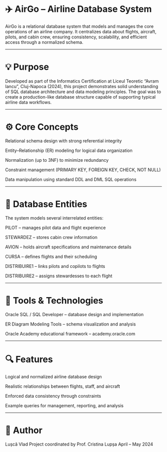
# ✈️ AirGo – Airline Database System

AirGo is a relational database system that models and manages the core operations of an airline company.
It centralizes data about flights, aircraft, pilots, and cabin crew, ensuring consistency, scalability, and efficient access through a normalized schema.


---

# 💡 Purpose

Developed as part of the Informatics Certification at Liceul Teoretic “Avram Iancu”, Cluj-Napoca (2024), this project demonstrates solid understanding of SQL database architecture and data modeling principles.
The goal was to create a production-like database structure capable of supporting typical airline data workflows.


---

# ⚙️ Core Concepts

Relational schema design with strong referential integrity

Entity–Relationship (ER) modeling for logical data organization

Normalization (up to 3NF) to minimize redundancy

Constraint management (PRIMARY KEY, FOREIGN KEY, CHECK, NOT NULL)

Data manipulation using standard DDL and DML SQL operations



---

# 🧩 Database Entities

The system models several interrelated entities:

PILOT – manages pilot data and flight experience

STEWARDEZ – stores cabin crew information

AVION – holds aircraft specifications and maintenance details

CURSA – defines flights and their scheduling

DISTRIBUIRE1 – links pilots and copilots to flights

DISTRIBUIRE2 – assigns stewardesses to each flight



---

# 🧠 Tools & Technologies

Oracle SQL / SQL Developer – database design and implementation

ER Diagram Modeling Tools – schema visualization and analysis

Oracle Academy educational framework – academy.oracle.com



---

# 🔍 Features

Logical and normalized airline database design

Realistic relationships between flights, staff, and aircraft

Enforced data consistency through constraints

Example queries for management, reporting, and analysis



---

# 👤 Author

Lușcă Vlad
Project coordinated by Prof. Cristina Lupșa
April – May 2024